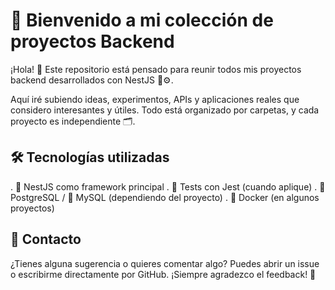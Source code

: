 # 🚀 Bienvenido a mi colección de proyectos Backend

¡Hola! 👋 Este repositorio está pensado para reunir todos mis proyectos backend desarrollados con NestJS 🧱⚙️.

Aquí iré subiendo ideas, experimentos, APIs y aplicaciones reales que considero interesantes y útiles.
Todo está organizado por carpetas, y cada proyecto es independiente 🗂️.

## 🛠️ Tecnologías utilizadas
. 🚀 NestJS como framework principal
. 🧪 Tests con Jest (cuando aplique)
. 🐘 PostgreSQL / 🐬 MySQL (dependiendo del proyecto)
. 🐳 Docker (en algunos proyectos)

## 🙌 Contacto
¿Tienes alguna sugerencia o quieres comentar algo?
Puedes abrir un issue o escribirme directamente por GitHub. ¡Siempre agradezco el feedback! 💬
